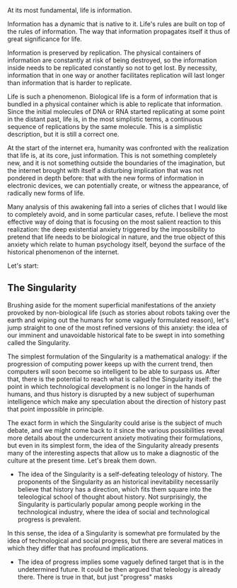 
At its most fundamental, life is information.

Information has a dynamic that is native to it. Life's rules are built on top of the rules of information. The way that information propagates itself it thus of great significance for life.

Information is preserved by replication. The physical containers of information are constantly at risk of being destroyed, so the information inside needs to be replicated constantly so not to get lost. By necessity, information that in one way or another facilitates replication will last longer than information that is harder to replicate.

Life is such a phenomenon. Biological life is a form of information that is bundled in a physical container which is able to replicate that information. Since the initial molecules of DNA or RNA started replicating at some point in the distant past, life is, in the most simplistic terms, a continuous sequence of replications by the same molecule. This is a simplistic description, but it is still a correct one.

At the start of the internet era, humanity was confronted with the realization that life is, at its core, just information. This is not something completely new, and it is not something outside the boundaries of the imagination, but the internet brought with itself a disturbing implication that was not pondered in depth before: that with the new forms of information in electronic devices, we can potentially create, or witness the appearance, of radically new forms of life.

Many analysis of this awakening fall into a series of cliches that I would like to completely avoid, and in some particular cases, refute. I believe the most effective way of doing that is focusing on the most salient reaction to this realization: the deep existential anxiety triggered by the impossibility to pretend that life needs to be biological in nature, and the true object of this anxiety which relate to human psychology itself, beyond the surface of the historical phenomenon of the internet.

Let's start:

## The Singularity

Brushing aside for the moment superficial manifestations of the anxiety provoked by non-biological life (such as stories about robots taking over the earth and wiping out the humans for some vaguely formulated reason), let's jump straight to one of the most refined versions of this anxiety: the idea of our imminent and unavoidable historical fate to be swept in into something called the Singularity.

The simplest formulation of the Singularity is a mathematical analogy: if the progression of computing power keeps up with the current trend, then computers will soon become so intelligent to be able to surpass us. After that, there is the potential to reach what is called the Singularity itself: the point in which technological development is no longer in the hands of humans, and thus history is disrupted by a new subject of superhuman intelligence which make any speculation about the direction of history past that point impossible in principle.

The exact form in which the Singularity could arise is the subject of much debate, and we might come back to it since the various possibilities reveal more details about the undercurrent anxiety motivating their formulations, but even in its simplest form, the idea of the Singularity already presents many of the interesting aspects that allow us to make a diagnostic of the culture at the present time. Let's break them down.

- The idea of the Singularity is a self-defeating teleology of history. The proponents of the Singularity as an historical inevitability necessarily believe that history has a direction, which fits them square into the teleological school of thought about history. Not surprisingly, the Singularity is particularly popular among people working in the technological industry, where the idea of social and technological progress is prevalent.

In this sense, the idea of a Singularity is somewhat pre formulated by the idea of technological and social progress, but there are several matices in which they differ that has profound implications.
  - The idea of progress implies some vaguely defined target that is in the undetermined future. It could be then argued that teleology is already there. There is true in that, but just "progress" masks 
